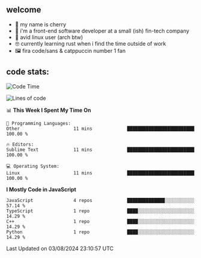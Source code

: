 ## welcome

- 🍒 my name is cherry
- 🎨 i'm a front-end software developer at a small (ish) fin-tech company
- 💾 avid linux user (arch btw)
- 🤓 currently learning rust when i find the time outside of work
- 🖼️ fira code/sans & catppuccin number 1 fan

## code stats:
<!--START_SECTION:waka-->
![Code Time](http://img.shields.io/badge/Code%20Time-11%20mins-blue)

![Lines of code](https://img.shields.io/badge/From%20Hello%20World%20I%27ve%20Written-33.7%20thousand%20lines%20of%20code-blue)

📊 **This Week I Spent My Time On** 

```text
💬 Programming Languages: 
Other                    11 mins             █████████████████████████   100.00 % 

🔥 Editors: 
Sublime Text             11 mins             █████████████████████████   100.00 % 

💻 Operating System: 
Linux                    11 mins             █████████████████████████   100.00 % 
```

**I Mostly Code in JavaScript** 

```text
JavaScript               4 repos             ██████████████░░░░░░░░░░░   57.14 % 
TypeScript               1 repo              ████░░░░░░░░░░░░░░░░░░░░░   14.29 % 
C++                      1 repo              ████░░░░░░░░░░░░░░░░░░░░░   14.29 % 
Python                   1 repo              ████░░░░░░░░░░░░░░░░░░░░░   14.29 % 
```




 Last Updated on 03/08/2024 23:10:57 UTC
<!--END_SECTION:waka-->
